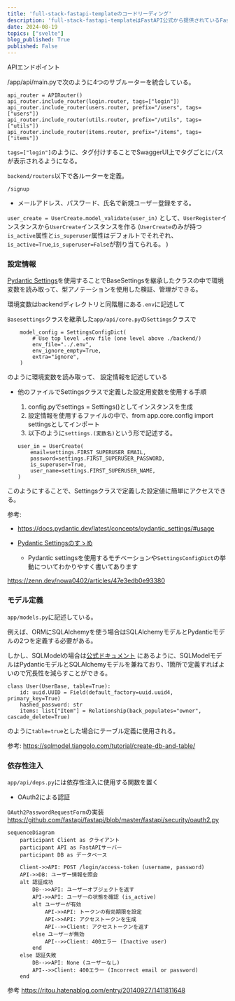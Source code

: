 ```yaml
---
title: 'full-stack-fastapi-templateのコードリーディング'
description: 'full-stack-fastapi-templateはFastAPI公式から提供されているFastAPI+Reactによるサンプルアプリです。バックエンド部分を中心にコードリーディングの記録を残します(随時更新)'
date: 2024-08-19
topics: ["svelte"]
blog_published: True
published: False
---
```


APIエンドポイント

/app/api/main.pyで次のように4つのサブルーターを統合している。
```
api_router = APIRouter()
api_router.include_router(login.router, tags=["login"])
api_router.include_router(users.router, prefix="/users", tags=["users"])
api_router.include_router(utils.router, prefix="/utils", tags=["utils"])
api_router.include_router(items.router, prefix="/items", tags=["items"])
```

`tags=["login"]`のように、タグ付けすることでSwaggerUI上でタグごとにパスが表示されるようになる。

`backend/routers`以下で各ルーターを定義。





`/signup`

- メールアドレス、パスワード、氏名で新規ユーザー登録をする。

`user_create = UserCreate.model_validate(user_in)`
として、`UserRegister`インスタンスから`UserCreate`インスタンスを作る
(`UserCreate`のみが持つ`is_active`属性と`is_superuser`属性はデフォルトでそれぞれ、`is_active=True`,`is_superuser=False`が割り当てられる。 )

### 設定情報
[Pydantic Settings](https://github.com/pydantic/pydantic-settings)を使用することでBaseSettingsを継承したクラスの中で環境変数を読み取って、型アノテーションを使用した検証、管理ができる。

環境変数はbackendディレクトリと同階層にある`.env`に記述して

`Basesettings`クラスを継承した`app/api/core.py`の`Settings`クラスで

```
    model_config = SettingsConfigDict(
        # Use top level .env file (one level above ./backend/)
        env_file="../.env",
        env_ignore_empty=True,
        extra="ignore",
    )
```
のように環境変数を読み取って、
設定情報を記述している

- 他のファイルでSettingsクラスで定義した設定用変数を使用する手順

    1. config.pyでsettings = Settings()としてインスタンスを生成
    2. 設定情報を使用するファイルの中で、from app.core.config import settingsとしてインポート
    3. 以下のように`settings.(変数名)`という形で記述する。

    ```
    user_in = UserCreate(
        email=settings.FIRST_SUPERUSER_EMAIL,
        password=settings.FIRST_SUPERUSER_PASSWORD,
        is_superuser=True,
        user_name=settings.FIRST_SUPERUSER_NAME,
    )
    ```

このようにすることで、Settingsクラスで定義した設定値に簡単にアクセスできる。

参考: 

- https://docs.pydantic.dev/latest/concepts/pydantic_settings/#usage


- [Pydantic Settingsのすゝめ](https://qiita.com/inetcpl/items/b4146b9e8e1adad239d8)
    - Pydantic settingsを使用するモチベーションや`SettingsConfigDict`の挙動についてわかりやすく書いてあります

https://zenn.dev/nowa0402/articles/47e3edb0e93380

### モデル定義

`app/models.py`に記述している。

例えば、ORMにSQLAlchemyを使う場合はSQLAlchemyモデルとPydanticモデルの2つを定義する必要がある。

しかし、SQLModelの場合は[公式ドキュメント](https://sqlmodel.tiangolo.com/?h=pydantic#editor-support-everywhere)
にあるように、SQLModelモデルはPydanticモデルとSQLAlchemyモデルを兼ねており、1箇所で定義すればよいので冗長性を減らすことができる。

```
class User(UserBase, table=True):
    id: uuid.UUID = Field(default_factory=uuid.uuid4, primary_key=True)
    hashed_password: str
    items: list["Item"] = Relationship(back_populates="owner", cascade_delete=True)
```
のように`table=true`とした場合にテーブル定義に使用される。

参考: https://sqlmodel.tiangolo.com/tutorial/create-db-and-table/

### 依存性注入
`app/api/deps.py`には依存性注入に使用する関数を置く





- OAuth2による認証

`OAuth2PasswordRequestForm`の実装
https://github.com/fastapi/fastapi/blob/master/fastapi/security/oauth2.py


```mermaid
sequenceDiagram
    participant Client as クライアント
    participant API as FastAPIサーバー
    participant DB as データベース

    Client->>API: POST /login/access-token (username, password)
    API->>DB: ユーザー情報を照会
    alt 認証成功
        DB-->>API: ユーザーオブジェクトを返す
        API->>API: ユーザーの状態を確認 (is_active)
        alt ユーザーが有効
            API->>API: トークンの有効期限を設定
            API->>API: アクセストークンを生成
            API-->>Client: アクセストークンを返す
        else ユーザーが無効
            API-->>Client: 400エラー (Inactive user)
        end
    else 認証失敗
        DB-->>API: None (ユーザーなし)
        API-->>Client: 400エラー (Incorrect email or password)
    end
```

参考
https://ritou.hatenablog.com/entry/20140927/1411811648
